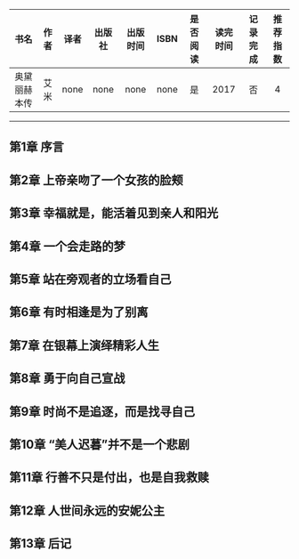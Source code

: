 
|书名|作者|译者|出版社|出版时间|ISBN|是否阅读|读完时间|记录完成|推荐指数|
| :-: | :-: | :-: | :-: | :-: | :-: | :-: | :-: | :-: | :-: |
|奥黛丽赫本传|艾米|none|none|none|none|是|2017|否|4|

---
 
## 第1章 序言

## 第2章 上帝亲吻了一个女孩的脸颊

## 第3章 幸福就是，能活着见到亲人和阳光

## 第4章 一个会走路的梦

## 第5章 站在旁观者的立场看自己

## 第6章 有时相逢是为了别离

## 第7章 在银幕上演绎精彩人生

## 第8章 勇于向自己宣战

## 第9章 时尚不是追逐，而是找寻自己

## 第10章 “美人迟暮”并不是一个悲剧

## 第11章 行善不只是付出，也是自我救赎

## 第12章 人世间永远的安妮公主

## 第13章 后记
